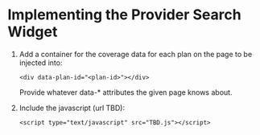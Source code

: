 # Implementing the Provider Search Widget

1. Add a container for the coverage data for each plan on the page to be injected into:

   ```
   <div data-plan-id="<plan-id>"></div>
   ```

    Provide whatever data-* attributes the given page knows about.

2. Include the javascript (url TBD):

   ```
   <script type="text/javascript" src="TBD.js"></script>
   ```

